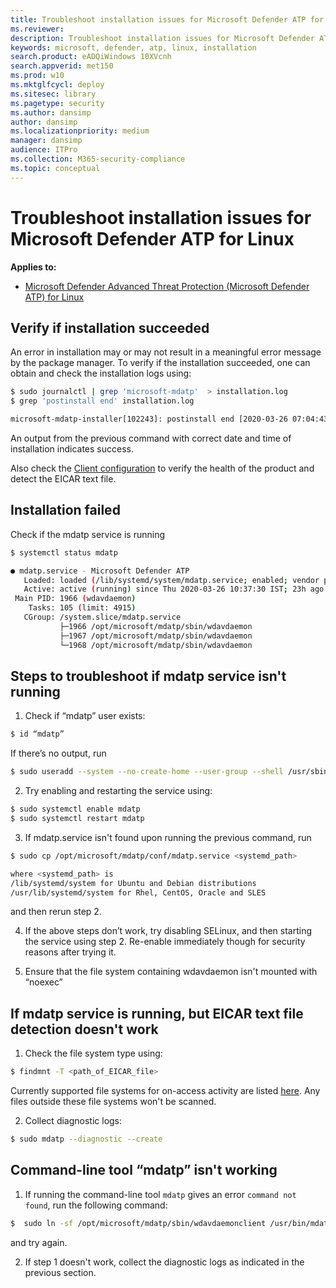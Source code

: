 ```yaml
---
title: Troubleshoot installation issues for Microsoft Defender ATP for Linux
ms.reviewer:
description: Troubleshoot installation issues for Microsoft Defender ATP for Linux
keywords: microsoft, defender, atp, linux, installation
search.product: eADQiWindows 10XVcnh
search.appverid: met150
ms.prod: w10
ms.mktglfcycl: deploy
ms.sitesec: library
ms.pagetype: security
ms.author: dansimp
author: dansimp
ms.localizationpriority: medium
manager: dansimp
audience: ITPro
ms.collection: M365-security-compliance
ms.topic: conceptual
---
```


# Troubleshoot installation issues for Microsoft Defender ATP for Linux

**Applies to:**

- [Microsoft Defender Advanced Threat Protection (Microsoft Defender ATP) for Linux](microsoft-defender-atp-linux.md)

## Verify if installation succeeded

An error in installation may or may not result in a meaningful error message by the package manager. To verify if the installation succeeded, one can obtain and check the installation logs using:
```bash
$ sudo journalctl | grep 'microsoft-mdatp'  > installation.log
$ grep 'postinstall end' installation.log

microsoft-mdatp-installer[102243]: postinstall end [2020-03-26 07:04:43OURCE +0000] 102216
```
An output from the previous command with correct date and time of installation indicates success.

Also check the [Client configuration](linux-install-manually.md#client-configuration) to verify the health of the product and detect the EICAR text file.

## Installation failed

Check if the mdatp service is running
```bash
$ systemctl status mdatp

● mdatp.service - Microsoft Defender ATP
   Loaded: loaded (/lib/systemd/system/mdatp.service; enabled; vendor preset: enabled)
   Active: active (running) since Thu 2020-03-26 10:37:30 IST; 23h ago
 Main PID: 1966 (wdavdaemon)
    Tasks: 105 (limit: 4915)
   CGroup: /system.slice/mdatp.service
           ├─1966 /opt/microsoft/mdatp/sbin/wdavdaemon
           ├─1967 /opt/microsoft/mdatp/sbin/wdavdaemon
           └─1968 /opt/microsoft/mdatp/sbin/wdavdaemon
```

## Steps to troubleshoot if mdatp service isn't running

1. Check if “mdatp” user exists:
```bash
$ id “mdatp”
```
If there’s no output, run
```bash
$ sudo useradd --system --no-create-home --user-group --shell /usr/sbin/nologin mdatp
```

2. Try enabling and restarting the service using:
```bash
$ sudo systemctl enable mdatp
$ sudo systemctl restart mdatp
```

3. If mdatp.service isn't found upon running the previous command, run
```bash
$ sudo cp /opt/microsoft/mdatp/conf/mdatp.service <systemd_path>

where <systemd_path> is
/lib/systemd/system for Ubuntu and Debian distributions
/usr/lib/systemd/system for Rhel, CentOS, Oracle and SLES
```
and then rerun step 2.

4. If the above steps don’t work, try disabling SELinux, and then starting the service using step 2. Re-enable immediately though for security reasons after trying it.

5. Ensure that the file system containing wdavdaemon isn't mounted with “noexec”

## If mdatp service is running, but EICAR text file detection doesn't work

1. Check the file system type using:
```bash
$ findmnt -T <path_of_EICAR_file>
```
Currently supported file systems for on-access activity are listed [here](microsoft-defender-atp-linux.md#System-requirements). Any files outside these file systems won't be scanned.

2. Collect diagnostic logs:
```bash
$ sudo mdatp --diagnostic --create
```

## Command-line tool “mdatp” isn't working

1. If running the command-line tool `mdatp` gives an error `command not found`, run the following command:
```bash
$  sudo ln -sf /opt/microsoft/mdatp/sbin/wdavdaemonclient /usr/bin/mdatp
```
and try again.

2. If step 1 doesn't work, collect the diagnostic logs as indicated in the previous section.
